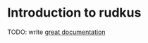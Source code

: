 # Introduction to rudkus

TODO: write [great documentation](http://jacobian.org/writing/great-documentation/what-to-write/)

